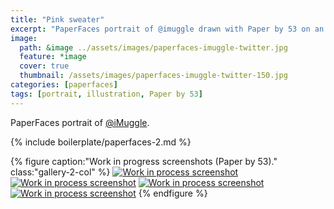 ```yaml
---
title: "Pink sweater"
excerpt: "PaperFaces portrait of @imuggle drawn with Paper by 53 on an iPad."
image: 
  path: &image ../assets/images/paperfaces-imuggle-twitter.jpg 
  feature: *image
  cover: true
  thumbnail: /assets/images/paperfaces-imuggle-twitter-150.jpg
categories: [paperfaces]
tags: [portrait, illustration, Paper by 53]
---
```


PaperFaces portrait of [@iMuggle](https://twitter.com/iMuggle).

{% include boilerplate/paperfaces-2.md %}

{% figure caption:"Work in progress screenshots (Paper by 53)." class:"gallery-2-col" %}
[![Work in process screenshot](/assets/images/paperfaces-imuggle-process-1-600.jpg)](/assets/images/paperfaces-imuggle-process-1-lg.jpg)
[![Work in process screenshot](/assets/images/paperfaces-imuggle-process-2-600.jpg)](/assets/images/paperfaces-imuggle-process-2-lg.jpg)
[![Work in process screenshot](/assets/images/paperfaces-imuggle-process-3-600.jpg)](/assets/images/paperfaces-imuggle-process-3-lg.jpg)
[![Work in process screenshot](/assets/images/paperfaces-imuggle-process-4-600.jpg)](/assets/images/paperfaces-imuggle-process-4-lg.jpg)
{% endfigure %}
